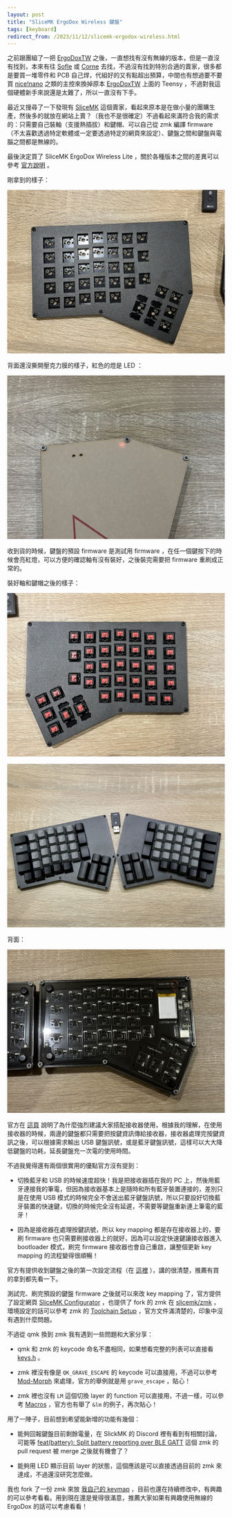 ```yaml
---
layout: post
title: "SliceMK ErgoDox Wireless 鍵盤"
tags: [keyboard]
redirect_from: /2023/11/12/slicemk-ergodox-wireless.html
---
```


之前跟團組了一把 [ErgoDoxTW] 之後，一直想找有沒有無線的版本，但是一直沒有找到，本來有往 [Sofle] 或 [Corne] 去找，不過沒有找到特別合適的賣家，很多都是要買一堆零件和 PCB 自己焊，代組好的又有點超出預算，中間也有想過要不要買 [nice!nano] 之類的主控來換掉原本 [ErgoDoxTW] 上面的 Teensy ，不過對我這個硬體新手來說還是太難了，所以一直沒有下手。

最近又搜尋了一下發現有 [SliceMK] 這個賣家，看起來原本是在做小量的團購生產，然後多的就放在網站上賣？（我也不是很確定）不過看起來滿符合我的需求的：只需要自己裝軸（支援熱插拔）和鍵帽、可以自己從 zmk 編譯 firmware （不太喜歡透過特定軟體或一定要透過特定的網頁來設定）、鍵盤之間和鍵盤與電腦之間都是無線的。

最後決定買了 SliceMK ErgoDox Wireless Lite ，關於各種版本之間的差異可以參考 [官方說明](https://www.slicemk.com/pages/ergodox-wireless) 。

剛拿到的樣子：

![](/assets/images/2023-11-12/before-front.jpeg)

背面還沒撕開壓克力膜的樣子，紅色的燈是 LED ：

![](/assets/images/2023-11-12/before-back-led.jpeg)

收到貨的時候，鍵盤的預設 firmware 是測試用 firmware ，在任一個鍵按下的時候會亮紅燈，可以方便的確認軸有沒有裝好，之後裝完需要把 firmware 重刷成正常的。

裝好軸和鍵帽之後的樣子：

![](/assets/images/2023-11-12/after-switch.jpeg)

![](/assets/images/2023-11-12/after-keycap.jpeg)

背面：

![](/assets/images/2023-11-12/after-back.jpeg)

官方在 [這頁](https://www.slicemk.com/pages/split-dongle) 說明了為什麼強烈建議大家搭配接收器使用，根據我的理解，在使用接收器的時候，兩邊的鍵盤都只需要把按鍵資訊傳給接收器，接收器處理完按鍵資訊之後，可以根據需求輸出 USB 鍵盤訊號，或是藍牙鍵盤訊號，這樣可以大大降低鍵盤的功耗，延長鍵盤充一次電的使用時間。

不過我覺得還有兩個很實用的優點官方沒有提到：

- 切換藍牙和 USB 的時候速度超快！我是把接收器插在我的 PC 上，然後用藍牙連接我的筆電，但因為接收器基本上是隨時和所有藍牙裝置連接的，差別只是在使用 USB 模式的時候完全不會送出藍牙鍵盤訊號，所以只要設好切換藍牙裝置的快速鍵，切換的時候完全沒有延遲，不需要等鍵盤重新連上筆電的藍牙！

- 因為是接收器在處理按鍵訊號，所以 key mapping 都是存在接收器上的，要刷 firmware 也只需要刷接收器上的就好，因為可以設定快速鍵讓接收器進入 bootloader 模式，刷完 firmware 接收器也會自己重啟，讓整個更新 key mapping 的流程變得很順暢！

官方有提供收到鍵盤之後的第一次設定流程（在 [這裡](https://www.slicemk.com/pages/ergodox-wireless-guide) ），講的很清楚，推薦有買的拿到都先看一下。

測試完、刷完預設的鍵盤 firmware 之後就可以來改 key mapping 了，官方提供了設定網頁 [SliceMK Configurator](https://config.slicemk.com/ergodox/) ，也提供了 fork 的 zmk 在 [slicemk/zmk](https://github.com/slicemk/zmk) ，環境設定的話可以參考 zmk 的 [Toolchain Setup](https://zmk.dev/docs/development/setup) ，官方文件滿清楚的，印象中沒有遇到什麼問題。

不過從 qmk 換到 zmk 我有遇到一些問題和大家分享：

- qmk 和 zmk 的 keycode 命名不盡相同，如果想看完整的列表可以直接看 [keys.h](https://github.com/zmkfirmware/zmk/blob/main/app/include/dt-bindings/zmk/keys.h) 。

- zmk 裡沒有像是 `QK_GRAVE_ESCAPE` 的 keycode 可以直接用，不過可以參考 [Mod-Morph](https://zmk.dev/docs/behaviors/mod-morph) 來處理，官方的舉例就是用 `grave_escape` ，貼心！

- zmk 裡也沒有 `LM` 這個切換 layer 的 function 可以直接用，不過一樣，可以參考 [Macros](https://zmk.dev/docs/behaviors/macros) ，官方也有舉了 `&lm` 的例子，再次貼心！

用了一陣子，目前想到希望能新增的功能有幾個：

- 能夠回報鍵盤目前剩餘電量，在 SlickMK 的 Discord 裡有看到有相關討論，可能等 [feat(battery): Split battery reporting over BLE GATT](https://github.com/zmkfirmware/zmk/pull/1243) 這個 zmk 的 pull request 被 merge 之後就有機會了？

- 能夠用 LED 顯示目前 layer 的狀態，這個應該是可以直接透過目前的 zmk 來達成，不過還沒研究怎麼做。

我也 fork 了一份 zmk 來放 [我自己的 keymap](https://github.com/dm4/zmk/blob/dm4/app/boards/shields/slicemk_ergodox/slicemk_ergodox.keymap) ，目前也還在持續修改中，有興趣的可以參考看看。用到現在還是覺得很滿意，推薦大家如果有興趣使用無線的 ErgoDox 的話可以考慮看看！

[ErgodoxTW]: https://www.ergokb.tw/products/ergodoxtw/
[Sofle]: https://github.com/josefadamcik/SofleKeyboard
[Corne]: https://github.com/foostan/crkbd
[nice!nano]: https://nicekeyboards.com/nice-nano
[SliceMK]: https://www.slicemk.com

